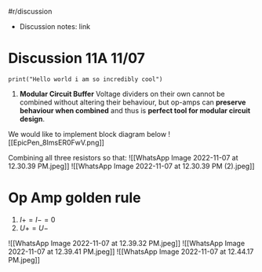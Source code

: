 #r/discussion
- Discussion notes: link

# Discussion 11A 11/07
```jupyter
print("Hello world i am so incredibly cool")
```

1. **Modular Circuit Buffer**
Voltage dividers on their own cannot be combined without altering their behaviour, but op-amps can **preserve behaviour when combined** and thus is **perfect tool for modular circuit design**. 

We would like to implement block diagram below
![[EpicPen_8ImsER0FwV.png]]

Combining all three resistors so that:
![[WhatsApp Image 2022-11-07 at 12.30.39 PM.jpeg]]
![[WhatsApp Image 2022-11-07 at 12.30.39 PM (2).jpeg]]

# Op Amp golden rule
1) $I+ = I- = 0$
2) $U+ = U-$

 ![[WhatsApp Image 2022-11-07 at 12.39.32 PM.jpeg]]
 ![[WhatsApp Image 2022-11-07 at 12.39.41 PM.jpeg]]
 ![[WhatsApp Image 2022-11-07 at 12.44.17 PM.jpeg]]
 